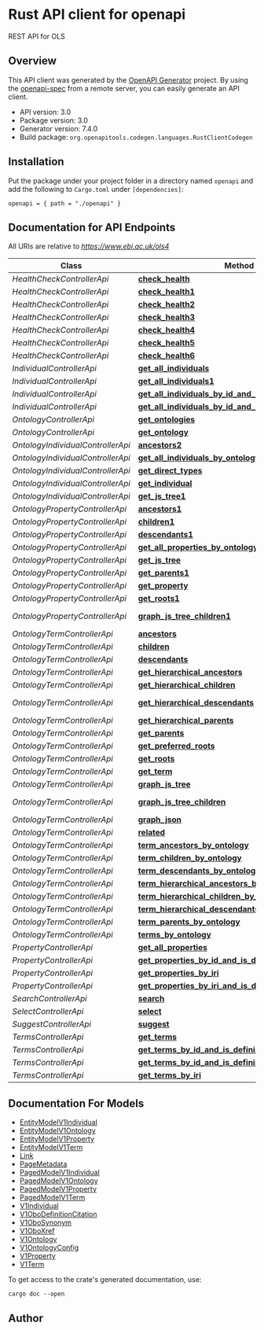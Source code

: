 # Rust API client for openapi

REST API for OLS


## Overview

This API client was generated by the [OpenAPI Generator](https://openapi-generator.tech) project.  By using the [openapi-spec](https://openapis.org) from a remote server, you can easily generate an API client.

- API version: 3.0
- Package version: 3.0
- Generator version: 7.4.0
- Build package: `org.openapitools.codegen.languages.RustClientCodegen`

## Installation

Put the package under your project folder in a directory named `openapi` and add the following to `Cargo.toml` under `[dependencies]`:

```
openapi = { path = "./openapi" }
```

## Documentation for API Endpoints

All URIs are relative to *https://www.ebi.ac.uk/ols4*

Class | Method | HTTP request | Description
------------ | ------------- | ------------- | -------------
*HealthCheckControllerApi* | [**check_health**](docs/HealthCheckControllerApi.md#check_health) | **PATCH** /api/v2/health | 
*HealthCheckControllerApi* | [**check_health1**](docs/HealthCheckControllerApi.md#check_health1) | **DELETE** /api/v2/health | 
*HealthCheckControllerApi* | [**check_health2**](docs/HealthCheckControllerApi.md#check_health2) | **POST** /api/v2/health | 
*HealthCheckControllerApi* | [**check_health3**](docs/HealthCheckControllerApi.md#check_health3) | **PUT** /api/v2/health | 
*HealthCheckControllerApi* | [**check_health4**](docs/HealthCheckControllerApi.md#check_health4) | **HEAD** /api/v2/health | 
*HealthCheckControllerApi* | [**check_health5**](docs/HealthCheckControllerApi.md#check_health5) | **GET** /api/v2/health | 
*HealthCheckControllerApi* | [**check_health6**](docs/HealthCheckControllerApi.md#check_health6) | **OPTIONS** /api/v2/health | 
*IndividualControllerApi* | [**get_all_individuals**](docs/IndividualControllerApi.md#get_all_individuals) | **GET** /api/individuals | 
*IndividualControllerApi* | [**get_all_individuals1**](docs/IndividualControllerApi.md#get_all_individuals1) | **GET** /api/individuals/{iri} | 
*IndividualControllerApi* | [**get_all_individuals_by_id_and_is_defining_ontology**](docs/IndividualControllerApi.md#get_all_individuals_by_id_and_is_defining_ontology) | **GET** /api/individuals/findByIdAndIsDefiningOntology | 
*IndividualControllerApi* | [**get_all_individuals_by_id_and_is_defining_ontology1**](docs/IndividualControllerApi.md#get_all_individuals_by_id_and_is_defining_ontology1) | **GET** /api/individuals/findByIdAndIsDefiningOntology/{iri} | 
*OntologyControllerApi* | [**get_ontologies**](docs/OntologyControllerApi.md#get_ontologies) | **GET** /api/ontologies | 
*OntologyControllerApi* | [**get_ontology**](docs/OntologyControllerApi.md#get_ontology) | **GET** /api/ontologies/{onto} | 
*OntologyIndividualControllerApi* | [**ancestors2**](docs/OntologyIndividualControllerApi.md#ancestors2) | **GET** /api/ontologies/{onto}/individuals/{iri}/alltypes | 
*OntologyIndividualControllerApi* | [**get_all_individuals_by_ontology**](docs/OntologyIndividualControllerApi.md#get_all_individuals_by_ontology) | **GET** /api/ontologies/{onto}/individuals | 
*OntologyIndividualControllerApi* | [**get_direct_types**](docs/OntologyIndividualControllerApi.md#get_direct_types) | **GET** /api/ontologies/{onto}/individuals/{iri}/types | 
*OntologyIndividualControllerApi* | [**get_individual**](docs/OntologyIndividualControllerApi.md#get_individual) | **GET** /api/ontologies/{onto}/individuals/{iri} | 
*OntologyIndividualControllerApi* | [**get_js_tree1**](docs/OntologyIndividualControllerApi.md#get_js_tree1) | **GET** /api/ontologies/{onto}/individuals/{iri}/jstree | 
*OntologyPropertyControllerApi* | [**ancestors1**](docs/OntologyPropertyControllerApi.md#ancestors1) | **GET** /api/ontologies/{onto}/properties/{iri}/ancestors | 
*OntologyPropertyControllerApi* | [**children1**](docs/OntologyPropertyControllerApi.md#children1) | **GET** /api/ontologies/{onto}/properties/{iri}/children | 
*OntologyPropertyControllerApi* | [**descendants1**](docs/OntologyPropertyControllerApi.md#descendants1) | **GET** /api/ontologies/{onto}/properties/{iri}/descendants | 
*OntologyPropertyControllerApi* | [**get_all_properties_by_ontology**](docs/OntologyPropertyControllerApi.md#get_all_properties_by_ontology) | **GET** /api/ontologies/{onto}/properties | 
*OntologyPropertyControllerApi* | [**get_js_tree**](docs/OntologyPropertyControllerApi.md#get_js_tree) | **GET** /api/ontologies/{onto}/properties/{iri}/jstree | 
*OntologyPropertyControllerApi* | [**get_parents1**](docs/OntologyPropertyControllerApi.md#get_parents1) | **GET** /api/ontologies/{onto}/properties/{iri}/parents | 
*OntologyPropertyControllerApi* | [**get_property**](docs/OntologyPropertyControllerApi.md#get_property) | **GET** /api/ontologies/{onto}/properties/{iri} | 
*OntologyPropertyControllerApi* | [**get_roots1**](docs/OntologyPropertyControllerApi.md#get_roots1) | **GET** /api/ontologies/{onto}/properties/roots | 
*OntologyPropertyControllerApi* | [**graph_js_tree_children1**](docs/OntologyPropertyControllerApi.md#graph_js_tree_children1) | **GET** /api/ontologies/{onto}/properties/{iri}/jstree/children/{nodeid} | 
*OntologyTermControllerApi* | [**ancestors**](docs/OntologyTermControllerApi.md#ancestors) | **GET** /api/ontologies/{onto}/terms/{iri}/ancestors | 
*OntologyTermControllerApi* | [**children**](docs/OntologyTermControllerApi.md#children) | **GET** /api/ontologies/{onto}/terms/{iri}/children | 
*OntologyTermControllerApi* | [**descendants**](docs/OntologyTermControllerApi.md#descendants) | **GET** /api/ontologies/{onto}/terms/{iri}/descendants | 
*OntologyTermControllerApi* | [**get_hierarchical_ancestors**](docs/OntologyTermControllerApi.md#get_hierarchical_ancestors) | **GET** /api/ontologies/{onto}/terms/{iri}/hierarchicalAncestors | 
*OntologyTermControllerApi* | [**get_hierarchical_children**](docs/OntologyTermControllerApi.md#get_hierarchical_children) | **GET** /api/ontologies/{onto}/terms/{iri}/hierarchicalChildren | 
*OntologyTermControllerApi* | [**get_hierarchical_descendants**](docs/OntologyTermControllerApi.md#get_hierarchical_descendants) | **GET** /api/ontologies/{onto}/terms/{iri}/hierarchicalDescendants | 
*OntologyTermControllerApi* | [**get_hierarchical_parents**](docs/OntologyTermControllerApi.md#get_hierarchical_parents) | **GET** /api/ontologies/{onto}/terms/{iri}/hierarchicalParents | 
*OntologyTermControllerApi* | [**get_parents**](docs/OntologyTermControllerApi.md#get_parents) | **GET** /api/ontologies/{onto}/terms/{iri}/parents | 
*OntologyTermControllerApi* | [**get_preferred_roots**](docs/OntologyTermControllerApi.md#get_preferred_roots) | **GET** /api/ontologies/{onto}/terms/preferredRoots | 
*OntologyTermControllerApi* | [**get_roots**](docs/OntologyTermControllerApi.md#get_roots) | **GET** /api/ontologies/{onto}/terms/roots | 
*OntologyTermControllerApi* | [**get_term**](docs/OntologyTermControllerApi.md#get_term) | **GET** /api/ontologies/{onto}/terms/{iri} | 
*OntologyTermControllerApi* | [**graph_js_tree**](docs/OntologyTermControllerApi.md#graph_js_tree) | **GET** /api/ontologies/{onto}/terms/{iri}/jstree | 
*OntologyTermControllerApi* | [**graph_js_tree_children**](docs/OntologyTermControllerApi.md#graph_js_tree_children) | **GET** /api/ontologies/{onto}/terms/{iri}/jstree/children/{nodeid} | 
*OntologyTermControllerApi* | [**graph_json**](docs/OntologyTermControllerApi.md#graph_json) | **GET** /api/ontologies/{onto}/terms/{iri}/graph | 
*OntologyTermControllerApi* | [**related**](docs/OntologyTermControllerApi.md#related) | **GET** /api/ontologies/{onto}/terms/{iri}/{property_iri} | 
*OntologyTermControllerApi* | [**term_ancestors_by_ontology**](docs/OntologyTermControllerApi.md#term_ancestors_by_ontology) | **GET** /api/ontologies/{onto}/ancestors | 
*OntologyTermControllerApi* | [**term_children_by_ontology**](docs/OntologyTermControllerApi.md#term_children_by_ontology) | **GET** /api/ontologies/{onto}/children | 
*OntologyTermControllerApi* | [**term_descendants_by_ontology**](docs/OntologyTermControllerApi.md#term_descendants_by_ontology) | **GET** /api/ontologies/{onto}/descendants | 
*OntologyTermControllerApi* | [**term_hierarchical_ancestors_by_ontology**](docs/OntologyTermControllerApi.md#term_hierarchical_ancestors_by_ontology) | **GET** /api/ontologies/{onto}/hierarchicalAncestors | 
*OntologyTermControllerApi* | [**term_hierarchical_children_by_ontology**](docs/OntologyTermControllerApi.md#term_hierarchical_children_by_ontology) | **GET** /api/ontologies/{onto}/hierarchicalChildren | 
*OntologyTermControllerApi* | [**term_hierarchical_descendants_by_ontology**](docs/OntologyTermControllerApi.md#term_hierarchical_descendants_by_ontology) | **GET** /api/ontologies/{onto}/hierarchicalDescendants | 
*OntologyTermControllerApi* | [**term_parents_by_ontology**](docs/OntologyTermControllerApi.md#term_parents_by_ontology) | **GET** /api/ontologies/{onto}/parents | 
*OntologyTermControllerApi* | [**terms_by_ontology**](docs/OntologyTermControllerApi.md#terms_by_ontology) | **GET** /api/ontologies/{onto}/terms | 
*PropertyControllerApi* | [**get_all_properties**](docs/PropertyControllerApi.md#get_all_properties) | **GET** /api/properties | 
*PropertyControllerApi* | [**get_properties_by_id_and_is_defining_ontology**](docs/PropertyControllerApi.md#get_properties_by_id_and_is_defining_ontology) | **GET** /api/properties/findByIdAndIsDefiningOntology | 
*PropertyControllerApi* | [**get_properties_by_iri**](docs/PropertyControllerApi.md#get_properties_by_iri) | **GET** /api/properties/{iri} | 
*PropertyControllerApi* | [**get_properties_by_iri_and_is_defining_ontology**](docs/PropertyControllerApi.md#get_properties_by_iri_and_is_defining_ontology) | **GET** /api/properties/findByIdAndIsDefiningOntology/{iri} | 
*SearchControllerApi* | [**search**](docs/SearchControllerApi.md#search) | **GET** /api/search | 
*SelectControllerApi* | [**select**](docs/SelectControllerApi.md#select) | **GET** /api/select | 
*SuggestControllerApi* | [**suggest**](docs/SuggestControllerApi.md#suggest) | **GET** /api/suggest | 
*TermsControllerApi* | [**get_terms**](docs/TermsControllerApi.md#get_terms) | **GET** /api/terms | 
*TermsControllerApi* | [**get_terms_by_id_and_is_defining_ontology**](docs/TermsControllerApi.md#get_terms_by_id_and_is_defining_ontology) | **GET** /api/terms/findByIdAndIsDefiningOntology | 
*TermsControllerApi* | [**get_terms_by_id_and_is_defining_ontology1**](docs/TermsControllerApi.md#get_terms_by_id_and_is_defining_ontology1) | **GET** /api/terms/findByIdAndIsDefiningOntology/{iri} | 
*TermsControllerApi* | [**get_terms_by_iri**](docs/TermsControllerApi.md#get_terms_by_iri) | **GET** /api/terms/{iri} | 


## Documentation For Models

 - [EntityModelV1Individual](docs/EntityModelV1Individual.md)
 - [EntityModelV1Ontology](docs/EntityModelV1Ontology.md)
 - [EntityModelV1Property](docs/EntityModelV1Property.md)
 - [EntityModelV1Term](docs/EntityModelV1Term.md)
 - [Link](docs/Link.md)
 - [PageMetadata](docs/PageMetadata.md)
 - [PagedModelV1Individual](docs/PagedModelV1Individual.md)
 - [PagedModelV1Ontology](docs/PagedModelV1Ontology.md)
 - [PagedModelV1Property](docs/PagedModelV1Property.md)
 - [PagedModelV1Term](docs/PagedModelV1Term.md)
 - [V1Individual](docs/V1Individual.md)
 - [V1OboDefinitionCitation](docs/V1OboDefinitionCitation.md)
 - [V1OboSynonym](docs/V1OboSynonym.md)
 - [V1OboXref](docs/V1OboXref.md)
 - [V1Ontology](docs/V1Ontology.md)
 - [V1OntologyConfig](docs/V1OntologyConfig.md)
 - [V1Property](docs/V1Property.md)
 - [V1Term](docs/V1Term.md)


To get access to the crate's generated documentation, use:

```
cargo doc --open
```

## Author



